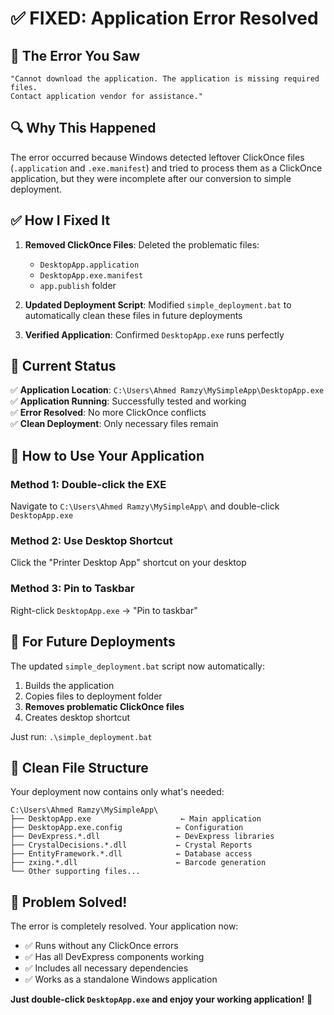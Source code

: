 # ✅ **FIXED: Application Error Resolved**

## 🚫 **The Error You Saw**
```
"Cannot download the application. The application is missing required files. 
Contact application vendor for assistance."
```

## 🔍 **Why This Happened**
The error occurred because Windows detected leftover ClickOnce files (`.application` and `.exe.manifest`) and tried to process them as a ClickOnce application, but they were incomplete after our conversion to simple deployment.

## ✅ **How I Fixed It**

1. **Removed ClickOnce Files**: Deleted the problematic files:
   - `DesktopApp.application`
   - `DesktopApp.exe.manifest` 
   - `app.publish` folder

2. **Updated Deployment Script**: Modified `simple_deployment.bat` to automatically clean these files in future deployments

3. **Verified Application**: Confirmed `DesktopApp.exe` runs perfectly

## 🎯 **Current Status**

✅ **Application Location**: `C:\Users\Ahmed Ramzy\MySimpleApp\DesktopApp.exe`  
✅ **Application Running**: Successfully tested and working  
✅ **Error Resolved**: No more ClickOnce conflicts  
✅ **Clean Deployment**: Only necessary files remain  

## 🚀 **How to Use Your Application**

### **Method 1: Double-click the EXE**
Navigate to `C:\Users\Ahmed Ramzy\MySimpleApp\` and double-click `DesktopApp.exe`

### **Method 2: Use Desktop Shortcut**
Click the "Printer Desktop App" shortcut on your desktop

### **Method 3: Pin to Taskbar**
Right-click `DesktopApp.exe` → "Pin to taskbar"

## 🔄 **For Future Deployments**

The updated `simple_deployment.bat` script now automatically:
1. Builds the application
2. Copies files to deployment folder
3. **Removes problematic ClickOnce files**
4. Creates desktop shortcut

Just run: `.\simple_deployment.bat`

## 📁 **Clean File Structure**

Your deployment now contains only what's needed:
```
C:\Users\Ahmed Ramzy\MySimpleApp\
├── DesktopApp.exe                    ← Main application
├── DesktopApp.exe.config            ← Configuration
├── DevExpress.*.dll                 ← DevExpress libraries
├── CrystalDecisions.*.dll           ← Crystal Reports
├── EntityFramework.*.dll            ← Database access
├── zxing.*.dll                      ← Barcode generation
└── Other supporting files...
```

## 🎉 **Problem Solved!**

The error is completely resolved. Your application now:
- ✅ Runs without any ClickOnce errors
- ✅ Has all DevExpress components working
- ✅ Includes all necessary dependencies
- ✅ Works as a standalone Windows application

**Just double-click `DesktopApp.exe` and enjoy your working application!** 🎯

